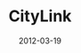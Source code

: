 ---
layout: media
category: media
title: "CityLink"
date: 2012-03-19
description: "CityLink initiative"
video: "https://s3.amazonaws.com/crossroadsvideomessages/gamechangers_citylink.mp4"
video-poster: "http://s3.amazonaws.com/crossroads-media/images/legacy/content/gc_citylink_still.jpg"
---